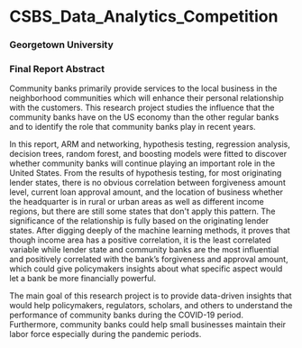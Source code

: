 # CSBS_Data_Analytics_Competition

### Georgetown University

### Final Report Abstract

Community banks primarily provide services to the local business in the neighborhood communities which will enhance their personal relationship with the customers. This research project studies the influence that the community banks have on the US economy than the other regular banks and to identify the role that community banks play in recent years. 

In this report, ARM and networking, hypothesis testing, regression analysis, decision trees, random forest, and boosting models were fitted to discover whether community banks will continue playing an important role in the United States. From the results of hypothesis testing, for most originating lender states, there is no obvious correlation between forgiveness amount level, current loan approval amount, and the location of business whether the headquarter is in rural or urban areas as well as different income regions, but there are still some states that don't apply this pattern. The significance of the relationship is fully based on the originating lender states. After digging deeply of the machine learning methods, it proves that though income area has a positive correlation, it is the least correlated variable while lender state and community banks are the most influential and positively correlated with the bank’s forgiveness and approval amount, which could give policymakers insights about what specific aspect would let a bank be more financially powerful. 

The main goal of this research project is to provide data-driven insights that would help policymakers, regulators, scholars, and others to understand the performance of community banks during the COVID-19 period. Furthermore, community banks could help small businesses maintain their labor force especially during the pandemic periods. 
